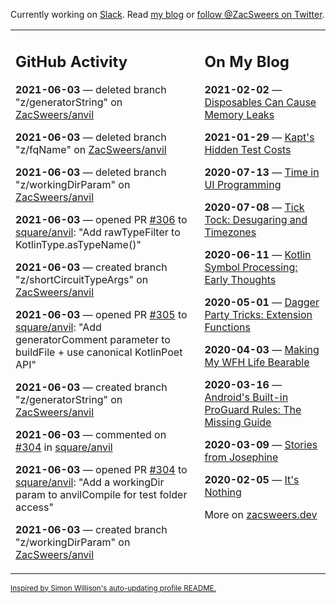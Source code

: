 Currently working on [Slack](https://slack.com/). Read [my blog](https://zacsweers.dev/) or [follow @ZacSweers on Twitter](https://twitter.com/ZacSweers).

<table><tr><td valign="top" width="60%">

## GitHub Activity
<!-- githubActivity starts -->
**2021-06-03** — deleted branch "z/generatorString" on [ZacSweers/anvil](https://api.github.com/repos/ZacSweers/anvil)

**2021-06-03** — deleted branch "z/fqName" on [ZacSweers/anvil](https://api.github.com/repos/ZacSweers/anvil)

**2021-06-03** — deleted branch "z/workingDirParam" on [ZacSweers/anvil](https://api.github.com/repos/ZacSweers/anvil)

**2021-06-03** — opened PR [#306](https://api.github.com/repos/square/anvil/pulls/306) to [square/anvil](https://api.github.com/repos/square/anvil): "Add rawTypeFilter to KotlinType.asTypeName()"

**2021-06-03** — created branch "z/shortCircuitTypeArgs" on [ZacSweers/anvil](https://api.github.com/repos/ZacSweers/anvil)

**2021-06-03** — opened PR [#305](https://api.github.com/repos/square/anvil/pulls/305) to [square/anvil](https://api.github.com/repos/square/anvil): "Add generatorComment parameter to buildFile + use canonical KotlinPoet API"

**2021-06-03** — created branch "z/generatorString" on [ZacSweers/anvil](https://api.github.com/repos/ZacSweers/anvil)

**2021-06-03** — commented on [#304](https://github.com/square/anvil/pull/304#issuecomment-854138792) in [square/anvil](https://api.github.com/repos/square/anvil)

**2021-06-03** — opened PR [#304](https://api.github.com/repos/square/anvil/pulls/304) to [square/anvil](https://api.github.com/repos/square/anvil): "Add a workingDir param to anvilCompile for test folder access"

**2021-06-03** — created branch "z/workingDirParam" on [ZacSweers/anvil](https://api.github.com/repos/ZacSweers/anvil)
<!-- githubActivity ends -->
</td><td valign="top" width="40%">

## On My Blog
<!-- blog starts -->
**2021-02-02** — [Disposables Can Cause Memory Leaks](https://www.zacsweers.dev/disposables-can-cause-memory-leaks/)

**2021-01-29** — [Kapt's Hidden Test Costs](https://www.zacsweers.dev/kapts-hidden-test-costs/)

**2020-07-13** — [Time in UI Programming](https://www.zacsweers.dev/time-in-ui/)

**2020-07-08** — [Tick Tock: Desugaring and Timezones](https://www.zacsweers.dev/ticktock-desugaring-timezones/)

**2020-06-11** — [Kotlin Symbol Processing: Early Thoughts](https://www.zacsweers.dev/kotlin-symbol-processor-early-thoughts/)

**2020-05-01** — [Dagger Party Tricks: Extension Functions](https://www.zacsweers.dev/dagger-party-tricks-extension-functions/)

**2020-04-03** — [Making My WFH Life Bearable](https://www.zacsweers.dev/making-wfh-life-bearable/)

**2020-03-16** — [Android's Built-in ProGuard Rules: The Missing Guide](https://www.zacsweers.dev/android-proguard-rules/)

**2020-03-09** — [Stories from Josephine](https://www.zacsweers.dev/stories-from-josephine/)

**2020-02-05** — [It's Nothing](https://www.zacsweers.dev/its-nothing/)
<!-- blog ends -->
More on [zacsweers.dev](https://zacsweers.dev/)
</td></tr></table>

<sub><a href="https://simonwillison.net/2020/Jul/10/self-updating-profile-readme/">Inspired by Simon Willison's auto-updating profile README.</a></sub>